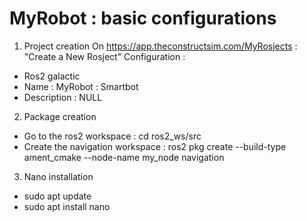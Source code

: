 # MyRobot : basic configurations

1. Project creation
On https://app.theconstructsim.com/MyRosjects : "Create a New Rosject"
Configuration :
- Ros2 galactic
- Name : MyRobot : Smartbot
- Description : NULL

2. Package creation
- Go to the ros2 workspace : cd ros2_ws/src
- Create the navigation workspace : ros2 pkg create --build-type ament_cmake --node-name my_node navigation


3. Nano installation
- sudo apt update
- sudo apt install nano
